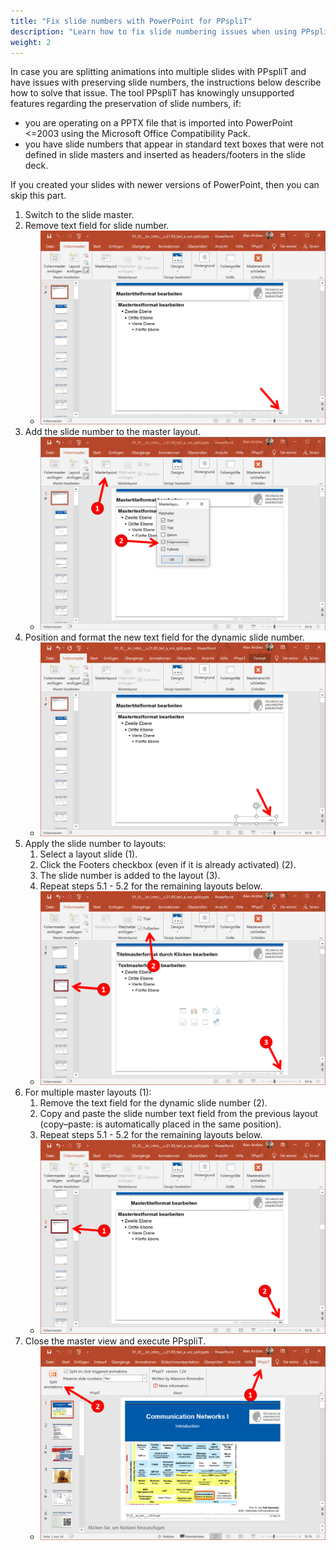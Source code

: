 ```yaml
---
title: "Fix slide numbers with PowerPoint for PPspliT"
description: "Learn how to fix slide numbering issues when using PPspliT with PowerPoint presentations."
weight: 2
---
```


In case you are splitting animations into multiple slides with PPspliT and have issues with preserving slide numbers, the instructions below describe how to solve that issue. The tool PPspliT has knowingly unsupported features regarding the preservation of slide numbers, if:
- you are operating on a PPTX file that is imported into PowerPoint <=2003 using the Microsoft Office Compatibility Pack.
- you have slide numbers that appear in standard text boxes that were not defined in slide masters and inserted as headers/footers in the slide deck.

If you created your slides with newer versions of PowerPoint, then you can skip this part.

1. Switch to the slide master.
2. Remove text field for slide number.
   - ![PPT Slide Master](images/fix_slider_number_step_1.png)
3. Add the slide number to the master layout.
   - ![PPT Slide Master Settings](images/fix_slider_number_step_2.png)
4. Position and format the new text field for the dynamic slide number.
   - ![PPT Slide Master Number Field](images/fix_slider_number_step_3.png)
5. Apply the slide number to layouts:
   1. Select a layout slide (1).
   2. Click the Footers checkbox (even if it is already activated) (2).
   3. The slide number is added to the layout (3).
   4. Repeat steps 5.1 - 5.2 for the remaining layouts below.
   - ![PPT Slide Master Number Layout](images/fix_slider_number_step_4.png)
6. For multiple master layouts (1):
   1. Remove the text field for the dynamic slide number (2).
   2. Copy and paste the slide number text field from the previous layout (copy–paste: is automatically placed in the same position).
   3. Repeat steps 5.1 - 5.2 for the remaining layouts below.
   - ![PPT Slide Master Number Multiple Layout](images/fix_slider_number_step_5.png)
7. Close the master view and execute PPspliT.
   - ![PPT Execute PPspliT](images/fix_slider_number_step_6.png)